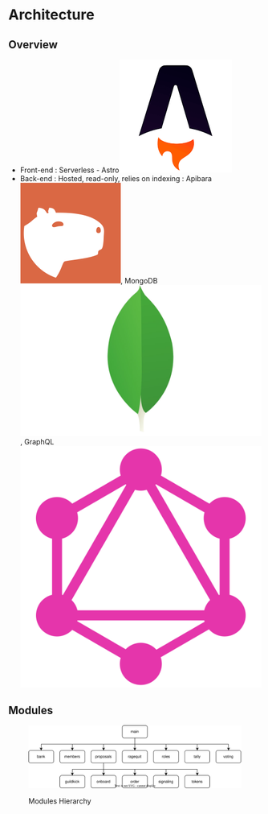 # Architecture

## Overview

* Front-end : Serverless - Astro<img src="../.gitbook/assets/astro.png" alt="" data-size="line">
* Back-end : Hosted, read-only, relies on indexing : Apibara <img src="../.gitbook/assets/apibara (1).png" alt="" data-size="line">, MongoDB<img src="../.gitbook/assets/MongoDB.jpg" alt="" data-size="line">, GraphQL<img src="../.gitbook/assets/GraphQL.png" alt="" data-size="line">

## Modules

<figure><img src="../.gitbook/assets/modulesDAO.drawio.svg" alt=""><figcaption><p>Modules Hierarchy</p></figcaption></figure>
